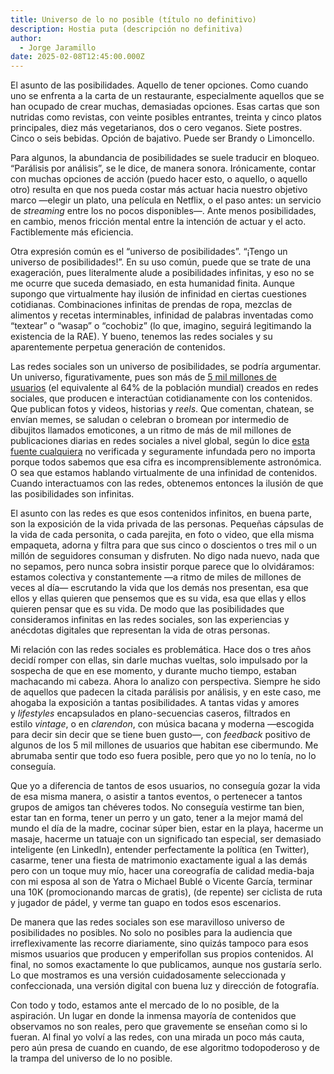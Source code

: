 ```yaml
---
title: Universo de lo no posible (título no definitivo)
description: Hostia puta (descripción no definitiva)
author:
  - Jorge Jaramillo
date: 2025-02-08T12:45:00.000Z
---
```

El asunto de las posibilidades. Aquello de tener opciones. Como cuando uno se enfrenta a la carta de un restaurante, especialmente aquellos que se han ocupado de crear muchas, demasiadas opciones. Esas cartas que son nutridas como revistas, con veinte posibles entrantes, treinta y cinco platos principales, diez más vegetarianos, dos o cero veganos. Siete postres. Cinco o seis bebidas. Opción de bajativo. Puede ser Brandy o Limoncello.

Para algunos, la abundancia de posibilidades se suele traducir en bloqueo. “Parálisis por análisis”, se le dice, de manera sonora. Irónicamente, contar con muchas opciones de acción (puedo hacer esto, o aquello, o aquello otro) resulta en que nos pueda costar más actuar hacia nuestro objetivo marco —elegir un plato, una película en Netflix, o el paso antes: un servicio de *streaming* entre los no pocos disponibles—. Ante menos posibilidades, en cambio, menos fricción mental entre la intención de actuar y el acto. Factiblemente más eficiencia.

Otra expresión común es el “universo de posibilidades”. “¡Tengo un universo de posibilidades!”. En su uso común, puede que se trate de una exageración, pues literalmente alude a posibilidades infinitas, y eso no se me ocurre que suceda demasiado, en esta humanidad finita. Aunque supongo que virtualmente hay ilusión de infinidad en ciertas cuestiones cotidianas. Combinaciones infinitas de prendas de ropa, mezclas de alimentos y recetas interminables, infinidad de palabras inventadas como “textear” o “wasap” o “cochobiz” (lo que, imagino, seguirá legitimando la existencia de la RAE). Y bueno, tenemos las redes sociales y su aparentemente perpetua generación de contenidos.

Las redes sociales son un universo de posibilidades, se podría argumentar. Un universo, figurativamente, pues son más de [5 mil millones de usuarios](https://www.smartinsights.com/social-media-marketing/social-media-strategy/new-global-social-media-research/) (el equivalente al 64% de la población mundial) creados en redes sociales, que producen e interactúan cotidianamente con los contenidos. Que publican fotos y videos, historias y *reels*. Que comentan, chatean, se envían memes, se saludan o celebran o bromean por intermedio de dibujitos llamados emoticones, a un ritmo de más de mil millones de publicaciones diarias en redes sociales a nivel global, según lo dice [esta fuente cualquiera](https://neilpatel.com/blog/wasting-time-social-media/) no verificada y seguramente infundada pero no importa porque todos sabemos que esa cifra es incomprensiblemente astronómica. O sea que estamos hablando virtualmente de una infinidad de contenidos. Cuando interactuamos con las redes, obtenemos entonces la ilusión de que las posibilidades son infinitas.

El asunto con las redes es que esos contenidos infinitos, en buena parte, son la exposición de la vida privada de las personas. Pequeñas cápsulas de la vida de cada personita, o cada parejita, en foto o video, que ella misma empaqueta, adorna y filtra para que sus cinco o doscientos o tres mil o un millón de seguidores consuman y disfruten. No digo nada nuevo, nada que no sepamos, pero nunca sobra insistir porque parece que lo olvidáramos: estamos colectiva y constantemente —a ritmo de miles de millones de veces al día— escrutando la vida que los demás nos presentan, esa que ellos y ellas quieren que pensemos que es su vida, esa que ellas y ellos quieren pensar que es su vida. De modo que las posibilidades que consideramos infinitas en las redes sociales, son las experiencias y anécdotas digitales que representan la vida de otras personas.

Mi relación con las redes sociales es problemática. Hace dos o tres años decidí romper con ellas, sin darle muchas vueltas, solo impulsado por la sospecha de que en ese momento, y durante mucho tiempo, estaban machacando mi cabeza. Ahora lo analizo con perspectiva. Siempre he sido de aquellos que padecen la citada parálisis por análisis, y en este caso, me ahogaba la exposición a tantas posibilidades. A tantas vidas y amores y *lifestyles* encapsulados en plano-secuencias caseros, filtrados en estilo *vintage*, o en *clarendon*, con música bacana y moderna —escogida para decir sin decir que se tiene buen gusto—, con *feedback* positivo de algunos de los 5 mil millones de usuarios que habitan ese cibermundo. Me abrumaba sentir que todo eso fuera posible, pero que yo no lo tenía, no lo conseguía.

Que yo a diferencia de tantos de esos usuarios, no conseguía gozar la vida de esa misma manera, o asistir a tantos eventos, o pertenecer a tantos grupos de amigos tan chéveres todos. No conseguía vestirme tan bien, estar tan en forma, tener un perro y un gato, tener a la mejor mamá del mundo el día de la madre, cocinar súper bien, estar en la playa, hacerme un masaje, hacerme un tatuaje con un significado tan especial, ser demasiado inteligente (en LinkedIn), entender perfectamente la política (en Twitter), casarme, tener una fiesta de matrimonio exactamente igual a las demás pero con un toque muy mío, hacer una coreografía de calidad media-baja con mi esposa al son de Yatra o Michael Bublé o Vicente García, terminar una 10K (promocionando marcas de gratis), (de repente) ser ciclista de ruta y jugador de pádel, y verme tan guapo en todos esos escenarios.

De manera que las redes sociales son ese maravilloso universo de posibilidades no posibles. No solo no posibles para la audiencia que irreflexivamente las recorre diariamente, sino quizás tampoco para esos mismos usuarios que producen y emperifollan sus propios contenidos. Al final, no somos exactamente lo que publicamos, aunque nos gustaría serlo. Lo que mostramos es una versión cuidadosamente seleccionada y confeccionada, una versión digital con buena luz y dirección de fotografía.

Con todo y todo, estamos ante el mercado de lo no posible, de la aspiración. Un lugar en donde la inmensa mayoría de contenidos que observamos no son reales, pero que gravemente se enseñan como si lo fueran. Al final yo volví a las redes, con una mirada un poco más cauta, pero aún presa de cuando en cuando, de ese algoritmo todopoderoso y de la trampa del universo de lo no posible.
